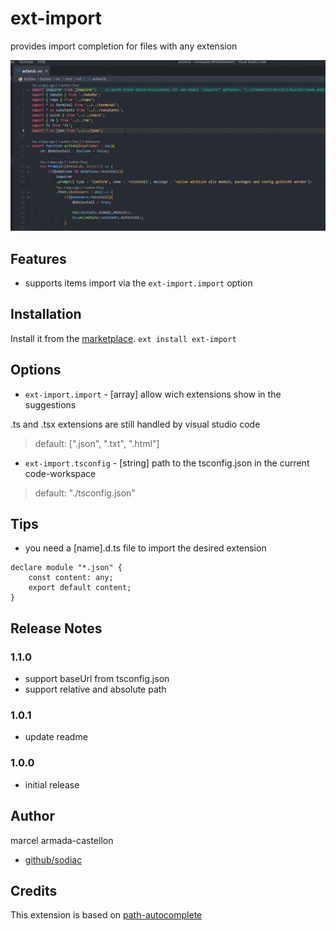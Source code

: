 # ext-import

provides import completion for files with any extension

<img src="https://raw.githubusercontent.com/sodiac/ext-import/master/demo/ext-import.gif" alt="demo gif" />

## Features

- supports items import via the `ext-import.import` option

## Installation

Install it from the [marketplace](https://marketplace.visualstudio.com/items?itemName=sodiac.ext-import).
`ext install ext-import`

## Options

- `ext-import.import` - [array] allow wich extensions show in the suggestions

.ts and .tsx extensions are still handled by visual studio code

> default: [".json", ".txt", ".html"]

- `ext-import.tsconfig` - [string] path to the tsconfig.json in the current code-workspace

> default: "./tsconfig.json"

## Tips

- you need a [name].d.ts file to import the desired extension

```
declare module "*.json" {
    const content: any;
    export default content;
}
````

## Release Notes

### 1.1.0
* support baseUrl from tsconfig.json
* support relative and absolute path

### 1.0.1

* update readme

### 1.0.0

* initial release

## Author
marcel armada-castellon

+ [github/sodiac](https://github.com/sodiac)

## Credits
This extension is based on [path-autocomplete](https://github.com/ionutvmi/path-autocomplete)
